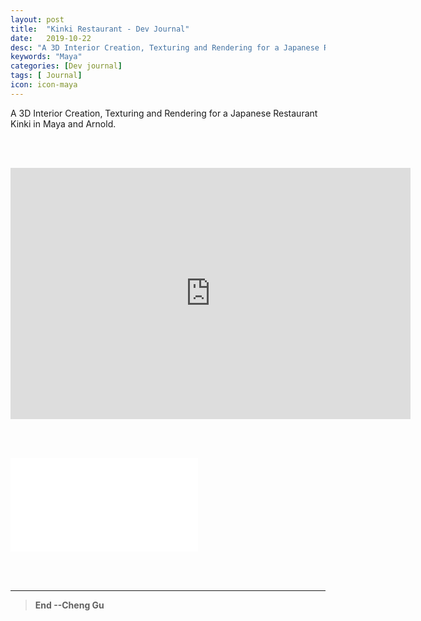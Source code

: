 ```yaml
---
layout: post
title:  "Kinki Restaurant - Dev Journal"
date:   2019-10-22
desc: "A 3D Interior Creation, Texturing and Rendering for a Japanese Restaurant Kinki in Maya and Arnold"
keywords: "Maya"
categories: [Dev journal]
tags: [ Journal]
icon: icon-maya
---
```


A 3D Interior Creation, Texturing and Rendering for a Japanese Restaurant Kinki in Maya and Arnold.

<br/><br/>

<p align="center">   
<iframe src='https://gfycat.com/ifr/SmartShortDegus' frameborder='0' scrolling='no' allowfullscreen width='640' height='402'></iframe>
</p>

<br/><br/>

<iframe src="//player.bilibili.com/player.html?aid=73121791&cid=125068377&page=1" scrolling="no" border="0" frameborder="no" framespacing="0" allowfullscreen="true"> </iframe>

<br/><br/>

---
>**End --Cheng Gu**
